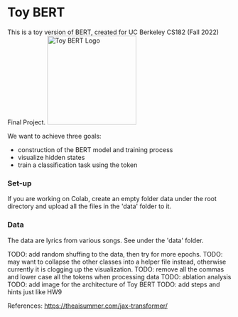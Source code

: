 # Toy BERT
<work in progress>
This is a toy version of BERT, created for UC Berkeley CS182 (Fall 2022) Final Project.

<img src="./logo.jpg" alt="Toy BERT Logo" width="200"/>

We want to achieve three goals:
- construction of the BERT model and training process
- visualize hidden states
- train a classification task using the <NSP> token

### Set-up
If you are working on Colab, create an empty folder data under the root directory and upload all the files in the 'data' folder to it.

### Data
The data are lyrics from various songs. See under the 'data' folder.
  
TODO: add random shuffing to the data, then try for more epochs.
TODO: may want to collapse the other classes into a helper file instead, otherwise currently it is clogging up the visualization.
TODO: remove all the commas and lower case all the tokens when processing data
TODO: ablation analysis
TODO: add image for the architecture of Toy BERT
TODO: add steps and hints just like HW9

References: https://theaisummer.com/jax-transformer/
